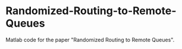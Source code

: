 # Randomized-Routing-to-Remote-Queues
Matlab code for the paper "Randomized Routing to Remote Queues".

